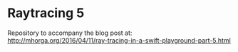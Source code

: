 # Raytracing 5

Repository to accompany the blog post at: http://mhorga.org/2016/04/11/ray-tracing-in-a-swift-playground-part-5.html
